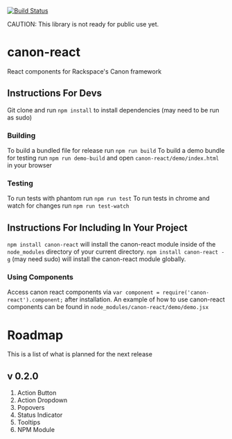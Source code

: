 [![Build Status](https://travis-ci.org/rackerlabs/canon-react.svg)](https://travis-ci.org/rackerlabs/canon-react)

CAUTION: This library is not ready for public use yet.

# canon-react
React components for Rackspace's Canon framework

## Instructions For Devs
Git clone and run `npm install` to install dependencies (may need to be run as sudo)

### Building
To build a bundled file for release run `npm run build`
To build a demo bundle for testing run `npm run demo-build` and open `canon-react/demo/index.html` in your browser

### Testing
To run tests with phantom run `npm run test`
To run tests in chrome and watch for changes run `npm run test-watch`

## Instructions For Including In Your Project
`npm install canon-react` will install the canon-react module inside of the `node_modules` directory of your current directory. `npm install canon-react -g` (may need sudo) will install the canon-react module globally.

### Using Components
Access canon react components via `var component = require('canon-react').component;` after installation. An example of how to use canon-react components can be found in `node_modules/canon-react/demo/demo.jsx`

# Roadmap
This is a list of what is planned for the next release
## v 0.2.0
1. Action Button
2. Action Dropdown
3. Popovers
4. Status Indicator
5. Tooltips
6. NPM Module
